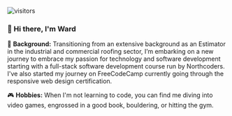 ![visitors](https://vbr.wocr.tk/badge?page_id=WSarkhan.WSarkhan&lcolor=#4a0d32)

 
 ### 👋 Hi there, I'm Ward

🚀 **Background:** Transitioning from an extensive background as an Estimator in the industrial and commercial roofing sector, I’m embarking on a new journey to embrace my passion for technology and software development starting with a full-stack software development course run by Northcoders. I've also started my journey on FreeCodeCamp currently going through the responsive web design certification. 

🎮 **Hobbies:** When I'm not learning to code, you can find me diving into video games, engrossed in a good book, bouldering, or hitting the gym.


